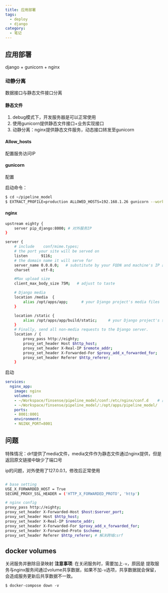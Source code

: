```yaml
---
title: 应用部署
tags: 
  - deploy
  - django
category:
  - 笔记
---
```


## 应用部署

django + gunicorn + nginx

### 动静分离

数据接口与静态文件接口分离

#### 静态文件

1. debug模式下，开发服务器是可以正常使用
2. 使用gunicorn提供静态文件接口+业务实现接口
3. 动静分离：nginx提供静态文件服务，动态接口转发至gunicorn

#### Allow_hosts

配置服务访问IP

#### gunicorn

配置

启动命令：
```bash
$ cd ~/pipeline_model
$ EXTRACT_PROFILE=production ALLOWED_HOSTS=192.168.1.26 gunicorn --worker-class gevent main.wsgi:application  --log-file ../data/logs/gunicorn.log --bind 192.168.1.26:8000  
```

#### nginx

```bash
upstream eighty {
    server pip_django:8000; # 对外服务IP
}

server {
    # include    conf/mime.types;
    # the port your site will be served on
    listen      9116;
    # the domain name it will serve for
    server_name 0.0.0.0;   # substitute by your FQDN and machine's IP address
    charset     utf-8;

    #Max upload size
    client_max_body_size 75M;   # adjust to taste

    # Django media
    location /media  {
        alias /opt/apps/app;      # your Django project's media files
    }

    location /static {
        alias /opt/apps/app/build/static;     # your Django project's static files
    }
    # Finally, send all non-media requests to the Django server.
    location / {
        proxy_pass http://eighty;
        proxy_set_header Host $http_host;
        proxy_set_header X-Real-IP $remote_addr;
        proxy_set_header X-Forwarded-For $proxy_add_x_forwarded_for;
        proxy_set_header Referer $http_referer;
    }

```

启动

```yaml
services:
  nginx_app:
    image: nginx
    volumes:
    - ~/Workspace/finsense/pipeline_model/conf:/etc/nginx/conf.d    # 配置目录
    - ~/Workspace/finsense/pipeline_model/:/opt/apps/pipeline_model/    # 静态文件目录
    ports:
    - 8001:8001
    environment:
    - NGINX_PORT=8001
```

## 问题

特殊情况：drf提供了media文件，media文件作为静态文件通过nginx提供，但是返回原文链接中缺少了端口号

ip的问题，对外使用了127.0.0.1，修改后正常使用

```bash

# base setting
USE_X_FORWARDED_HOST = True
SECURE_PROXY_SSL_HEADER = ('HTTP_X_FORWARDED_PROTO', 'http')

# nginx config
proxy_pass http://eighty;
proxy_set_header X-Forwarded-Host $host:$server_port;
proxy_set_header Host $http_host;
proxy_set_header X-Real-IP $remote_addr;
proxy_set_header X-Forwarded-For $proxy_add_x_forwarded_for;
proxy_set_header X-Forwarded-Proto $scheme;
proxy_set_header Referer $http_referer; # 解决跨域csrf

```

## docker volumes

关闭服务并删除目录映射
**注意事项**: 在关闭服务时，需要加上`-v`，原因是 提取服务与nginx服务间通过volume共享数据，如果不加`-v`选项，共享数据就会保留，会造成服务更新后共享数据不一致。

```
$ docker-compose down -v 
```


